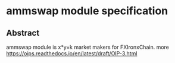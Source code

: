 # ammswap module specification

## Abstract
ammswap module is x*y=k market makers for FXIronxChain. more https://oips.readthedocs.io/en/latest/draft/OIP-3.html

